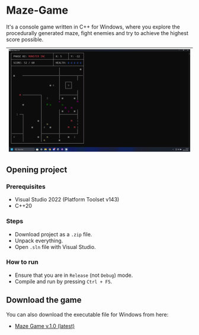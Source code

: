 # Maze-Game
 It's a console game written in C++ for Windows, where you explore the procedurally generated maze, fight enemies and try to achieve the highest score possible.

 | ![Maze-Game-Preview](https://raw.githubusercontent.com/Kamiloso/Kamiloso/main/mazegame.png) |
 | ------------------------------------------------------------------------------------------- |

## Opening project

### Prerequisites
- Visual Studio 2022 (Platform Toolset v143)  
- C++20

### Steps
- Download project as a `.zip` file.
- Unpack everything.
- Open `.sln` file with Visual Studio.

### How to run
- Ensure that you are in `Release` (not `Debug`) mode.
- Compile and run by pressing `Ctrl + F5`.

## Download the game

You can also download the executable file for Windows from here:
- [Maze Game v.1.0 (latest)](https://drive.google.com/file/d/1GEToJCbMXJmC4AWlqdtUFRYCoh9dBT_0/view?usp=drive_link)
